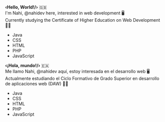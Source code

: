 **‹Hello, World!/›** 🇬🇧            
I'm Nahi, @nahidev here, interested in web development 🖥️ <br/>
Currently studying the Certificate of Higher Education on Web Development 👩‍🎓 <br/>
+ Java
+ CSS
+ HTML
+ PHP
+ JavaScript

**‹¡Hola, mundo!/›**  🇪🇦 <br/>
Me llamo Nahi, @nahidev aquí, estoy interesada en el desarrollo web 🖥️ <br/>
Actualmente estudiando el Ciclo Formativo de Grado Superior en desarrollo de aplicaciones web (DAW) 👩‍🎓 <br/>
+ Java
+ CSS
+ HTML
+ PHP
+ JavaScript


<!---
nahidev/nahidev is a ✨ special ✨ repository because its `README.md` (this file) appears on your GitHub profile.
You can click the Preview link to take a look at your changes.
--->

